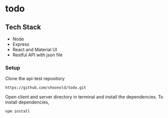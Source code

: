 # todo

## Tech Stack
- Node
- Express
- React and Material UI
- Restful API with json file

### Setup

Clone the api-test repository
```
https://github.com/shoonold/todo.git
```
Open client and server directory in terminal and install the dependencies. To install dependencies,
```
npm install
